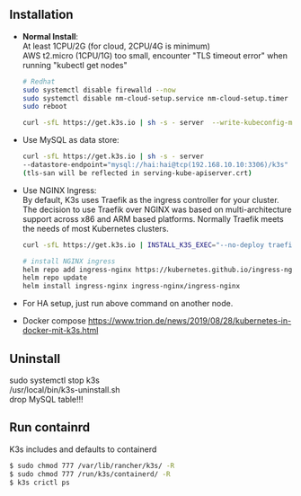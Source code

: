 ## Installation
- **Normal Install**:  
  At least 1CPU/2G  (for cloud, 2CPU/4G is minimum)  
  AWS t2.micro (1CPU/1G) too small, encounter "TLS timeout error" when running "kubectl get nodes"
  ```sh
  # Redhat
  sudo systemctl disable firewalld --now  
  sudo systemctl disable nm-cloud-setup.service nm-cloud-setup.timer  
  sudo reboot  

  curl -sfL https://get.k3s.io | sh -s - server  --write-kubeconfig-mode 0644
  ```
- Use MySQL as data store:  
  ```sh
  curl -sfL https://get.k3s.io | sh -s - server 
  --datastore-endpoint="mysql://hai:hai@tcp(192.168.10.10:3306)/k3s" --write-kubeconfig-mode 0644 --tls-san rancher.my.org --tls-san 192.168.10.10
  (tls-san will be reflected in serving-kube-apiserver.crt)
  ```
- Use NGINX Ingress:  
  By default, K3s uses Traefik as the ingress controller for your cluster. The decision to use Traefik over NGINX was based on multi-architecture support across x86 and ARM based platforms. Normally Traefik meets the needs of most Kubernetes clusters.  
  ```sh
  curl -sfL https://get.k3s.io | INSTALL_K3S_EXEC="--no-deploy traefik" sh -s - server  --write-kubeconfig-mode 0644

  # install NGINX ingress
  helm repo add ingress-nginx https://kubernetes.github.io/ingress-nginx
  helm repo update
  helm install ingress-nginx ingress-nginx/ingress-nginx
  ```
- For HA setup, just run above command on another node.

- Docker compose
https://www.trion.de/news/2019/08/28/kubernetes-in-docker-mit-k3s.html

## Uninstall
sudo systemctl stop k3s  
/usr/local/bin/k3s-uninstall.sh  
drop MySQL table!!!

## Run containrd
K3s includes and defaults to containerd
```sh
$ sudo chmod 777 /var/lib/rancher/k3s/ -R
$ sudo chmod 777 /run/k3s/containerd/ -R
$ k3s crictl ps
```